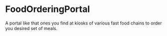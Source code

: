 # FoodOrderingPortal
A portal like that ones you find at kiosks of various fast food chains to order you desired set of meals.
